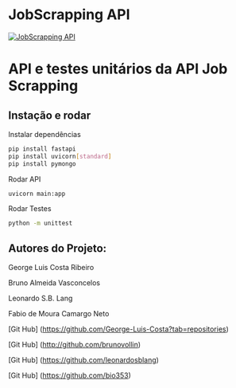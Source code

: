 # JobScrapping API

[![JobScrapping API](https://github.com/leonardosblang/job-scrapping-api/actions/workflows/python-app.yml/badge.svg)](https://github.com/leonardosblang/job-scrapping-api/actions/workflows/python-app.yml)

# API e testes unitários da API Job Scrapping

## Instação e rodar

Instalar dependências

```bash
pip install fastapi
pip install uvicorn[standard]
pip install pymongo
```

Rodar API

```bash
uvicorn main:app
```

Rodar Testes

```bash
python -m unittest
```

## Autores do Projeto:
George Luis Costa Ribeiro

Bruno Almeida Vasconcelos

Leonardo S.B. Lang

Fabio de Moura Camargo Neto


[Git Hub] (https://github.com/George-Luis-Costa?tab=repositories)

[Git Hub] (http://github.com/brunovollin)

[Git Hub] (https://github.com/leonardosblang)

[Git Hub] (https://github.com/bio353)
